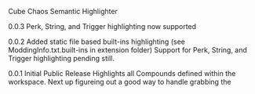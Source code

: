 Cube Chaos Semantic Highlighter

0.0.3 Perk, String, and Trigger highlighting now supported

0.0.2 Added static file based built-ins highlighting (see ModdingInfo.txt.built-ins in extension folder)
Support for Perk, String, and Trigger highlighting pending still.

0.0.1 Initial Public Release
Highlights all Compounds defined within the workspace.
Next up figureing out a good way to handle grabbing the 